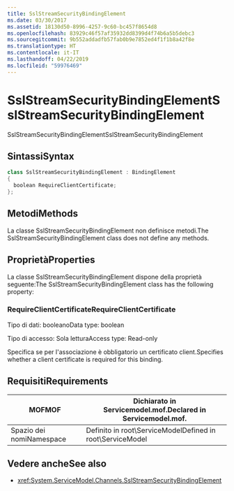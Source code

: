 ```yaml
---
title: SslStreamSecurityBindingElement
ms.date: 03/30/2017
ms.assetid: 18130d50-8996-4257-9c60-bc457f8654d8
ms.openlocfilehash: 83929c46f57af35932dd8399d4f74b6a5b5debc3
ms.sourcegitcommit: 9b552addadfb57fab0b9e7852ed4f1f1b8a42f8e
ms.translationtype: HT
ms.contentlocale: it-IT
ms.lasthandoff: 04/22/2019
ms.locfileid: "59976469"
---
```

# <a name="sslstreamsecuritybindingelement"></a><span data-ttu-id="60222-102">SslStreamSecurityBindingElement</span><span class="sxs-lookup"><span data-stu-id="60222-102">SslStreamSecurityBindingElement</span></span>
<span data-ttu-id="60222-103">SslStreamSecurityBindingElement</span><span class="sxs-lookup"><span data-stu-id="60222-103">SslStreamSecurityBindingElement</span></span>  
  
## <a name="syntax"></a><span data-ttu-id="60222-104">Sintassi</span><span class="sxs-lookup"><span data-stu-id="60222-104">Syntax</span></span>  
  
```csharp
class SslStreamSecurityBindingElement : BindingElement  
{  
  boolean RequireClientCertificate;  
};  
```  
  
## <a name="methods"></a><span data-ttu-id="60222-105">Metodi</span><span class="sxs-lookup"><span data-stu-id="60222-105">Methods</span></span>  
 <span data-ttu-id="60222-106">La classe SslStreamSecurityBindingElement non definisce metodi.</span><span class="sxs-lookup"><span data-stu-id="60222-106">The SslStreamSecurityBindingElement class does not define any methods.</span></span>  
  
## <a name="properties"></a><span data-ttu-id="60222-107">Proprietà</span><span class="sxs-lookup"><span data-stu-id="60222-107">Properties</span></span>  
 <span data-ttu-id="60222-108">La classe SslStreamSecurityBindingElement dispone della proprietà seguente:</span><span class="sxs-lookup"><span data-stu-id="60222-108">The SslStreamSecurityBindingElement class has the following property:</span></span>  
  
### <a name="requireclientcertificate"></a><span data-ttu-id="60222-109">RequireClientCertificate</span><span class="sxs-lookup"><span data-stu-id="60222-109">RequireClientCertificate</span></span>  
 <span data-ttu-id="60222-110">Tipo di dati: booleano</span><span class="sxs-lookup"><span data-stu-id="60222-110">Data type: boolean</span></span>  
  
 <span data-ttu-id="60222-111">Tipo di accesso: Sola lettura</span><span class="sxs-lookup"><span data-stu-id="60222-111">Access type: Read-only</span></span>  
  
 <span data-ttu-id="60222-112">Specifica se per l'associazione è obbligatorio un certificato client.</span><span class="sxs-lookup"><span data-stu-id="60222-112">Specifies whether a client certificate is required for this binding.</span></span>  
  
## <a name="requirements"></a><span data-ttu-id="60222-113">Requisiti</span><span class="sxs-lookup"><span data-stu-id="60222-113">Requirements</span></span>  
  
|<span data-ttu-id="60222-114">MOF</span><span class="sxs-lookup"><span data-stu-id="60222-114">MOF</span></span>|<span data-ttu-id="60222-115">Dichiarato in Servicemodel.mof.</span><span class="sxs-lookup"><span data-stu-id="60222-115">Declared in Servicemodel.mof.</span></span>|  
|---------|-----------------------------------|  
|<span data-ttu-id="60222-116">Spazio dei nomi</span><span class="sxs-lookup"><span data-stu-id="60222-116">Namespace</span></span>|<span data-ttu-id="60222-117">Definito in root\ServiceModel</span><span class="sxs-lookup"><span data-stu-id="60222-117">Defined in root\ServiceModel</span></span>|  
  
## <a name="see-also"></a><span data-ttu-id="60222-118">Vedere anche</span><span class="sxs-lookup"><span data-stu-id="60222-118">See also</span></span>

- <xref:System.ServiceModel.Channels.SslStreamSecurityBindingElement>
